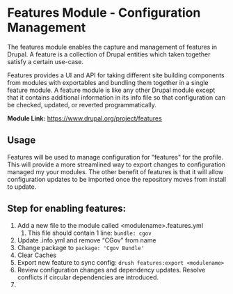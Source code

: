 # Features Module - Configuration Management
The features module enables the capture and management of features in Drupal. A feature is a collection of Drupal entities which taken together satisfy a certain use-case.

Features provides a UI and API for taking different site building components from modules with exportables and bundling them together in a single feature module. A feature module is like any other Drupal module except that it contains additional information in its info file so that configuration can be checked, updated, or reverted programmatically.

**Module Link:**
 https://www.drupal.org/project/features

## Usage
Features will be used to manage configuration for "features" for the profile. This will provide a more streamlined way to export changes to configuration managed my your modules. The other benefit of features is that it will allow configuration updates to be imported once the repository moves from install to update. 

## Step for enabling features:
1. Add a new file to the module called \<modulename\>.features.yml
    1. This file should contain 1 line: `bundle: cgov`
2. Update <modulename>.info.yml and remove “CGov” from name
3. Change package to `package: 'Cgov Bundle'`
4. Clear Caches
5. Export new feature to sync config: `drush features:export <modulename>`
6. Review configuration changes and dependency updates. Resolve conflicts if circular dependencies are introduced. 
7. 
